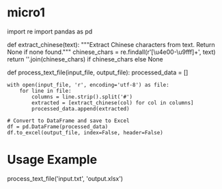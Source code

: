 # micro1
import re
import pandas as pd

def extract_chinese(text):
    """Extract Chinese characters from text. Return None if none found."""
    chinese_chars = re.findall(r'[\u4e00-\u9fff]+', text)
    return ''.join(chinese_chars) if chinese_chars else None

def process_text_file(input_file, output_file):
    processed_data = []

    with open(input_file, 'r', encoding='utf-8') as file:
        for line in file:
            columns = line.strip().split('#')
            extracted = [extract_chinese(col) for col in columns]
            processed_data.append(extracted)

    # Convert to DataFrame and save to Excel
    df = pd.DataFrame(processed_data)
    df.to_excel(output_file, index=False, header=False)

# Usage Example
process_text_file('input.txt', 'output.xlsx')
